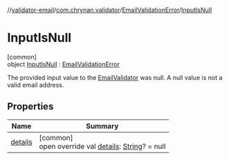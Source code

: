 //[validator-email](../../../../index.md)/[com.chrynan.validator](../../index.md)/[EmailValidationError](../index.md)/[InputIsNull](index.md)

# InputIsNull

[common]\
object [InputIsNull](index.md) : [EmailValidationError](../index.md)

The provided input value to the [EmailValidator](../../-email-validator/index.md) was null. A null value is not a valid email address.

## Properties

| Name | Summary |
|---|---|
| [details](../details.md) | [common]<br>open override val [details](../details.md): [String](https://kotlinlang.org/api/latest/jvm/stdlib/kotlin/-string/index.html)? = null |
